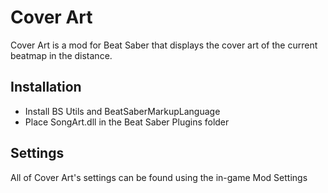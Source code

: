 # Cover Art
Cover Art is a mod for Beat Saber that displays the cover art of the current beatmap in the distance.

## Installation

- Install BS Utils and BeatSaberMarkupLanguage
- Place SongArt.dll in the Beat Saber Plugins folder

## Settings

All of Cover Art's settings can be found using the in-game Mod Settings